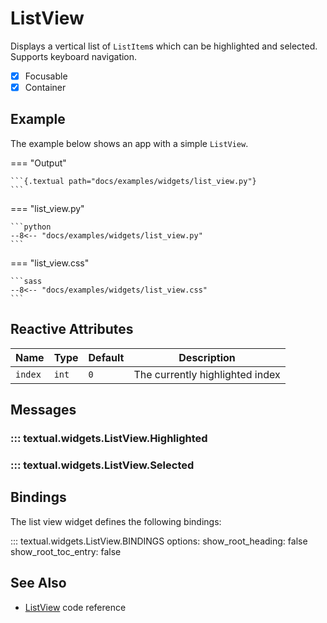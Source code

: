 # ListView

Displays a vertical list of `ListItem`s which can be highlighted and selected.
Supports keyboard navigation.

- [x] Focusable
- [x] Container

## Example

The example below shows an app with a simple `ListView`.

=== "Output"

    ```{.textual path="docs/examples/widgets/list_view.py"}
    ```

=== "list_view.py"

    ```python
    --8<-- "docs/examples/widgets/list_view.py"
    ```

=== "list_view.css"

    ```sass
    --8<-- "docs/examples/widgets/list_view.css"
    ```

## Reactive Attributes

| Name    | Type  | Default | Description                     |
| ------- | ----- | ------- | ------------------------------- |
| `index` | `int` | `0`     | The currently highlighted index |

## Messages

### ::: textual.widgets.ListView.Highlighted

### ::: textual.widgets.ListView.Selected

## Bindings

The list view widget defines the following bindings:

::: textual.widgets.ListView.BINDINGS
    options:
      show_root_heading: false
      show_root_toc_entry: false

## See Also

* [ListView](../api/list_view.md) code reference
